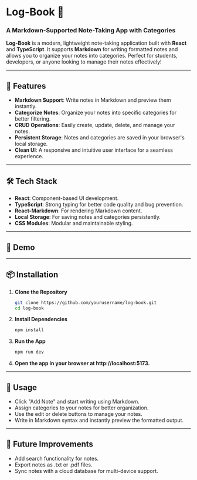# Log-Book 📝  
### A Markdown-Supported Note-Taking App with Categories  

**Log-Book** is a modern, lightweight note-taking application built with **React** and **TypeScript**. It supports **Markdown** for writing formatted notes and allows you to organize your notes into categories. Perfect for students, developers, or anyone looking to manage their notes effectively!  

---

## 🚀 Features  

- **Markdown Support**: Write notes in Markdown and preview them instantly.  
- **Categorize Notes**: Organize your notes into specific categories for better filtering.  
- **CRUD Operations**: Easily create, update, delete, and manage your notes.  
- **Persistent Storage**: Notes and categories are saved in your browser's local storage.  
- **Clean UI**: A responsive and intuitive user interface for a seamless experience.  

---

## 🛠️ Tech Stack  

- **React**: Component-based UI development.  
- **TypeScript**: Strong typing for better code quality and bug prevention.  
- **React-Markdown**: For rendering Markdown content.  
- **Local Storage**: For saving notes and categories persistently.  
- **CSS Modules**: Modular and maintainable styling.  

---

## 📸 Demo  



---

## 📦 Installation  

1. **Clone the Repository**  
   ```bash
   git clone https://github.com/yourusername/log-book.git
   cd log-book

2. **Install Dependencies**  
   ```bash
   npm install

3. **Run the App**  
   ```bash
   npm run dev

4. **Open the app in your browser at http://localhost:5173.**  

---

## 📝 Usage  

- Click "Add Note" and start writing using Markdown.
- Assign categories to your notes for better organization.
- Use the edit or delete buttons to manage your notes.  
- Write in Markdown syntax and instantly preview the formatted output.

---

## 🌟 Future Improvements

- Add search functionality for notes.
- Export notes as .txt or .pdf files.
- Sync notes with a cloud database for multi-device support.

